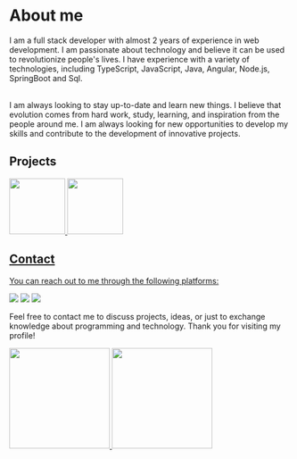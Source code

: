 # About me
I am a full stack developer with almost 2 years of experience in web development. I am passionate about technology and believe it can be used to revolutionize people's lives. I have experience with a variety of technologies, including TypeScript, JavaScript, Java, Angular, Node.js, SpringBoot and Sql.
<br />
<br />

I am always looking to stay up-to-date and learn new things. I believe that evolution comes from hard work, study, learning, and inspiration from the people around me. I am always looking for new opportunities to develop my skills and contribute to the development of innovative projects.

## Projects
<div>
 <a href="https://github.com/EmesDev/AngularNginxDockerTemplate">
 <img height="100em" src="https://github-readme-stats-five-gold-87.vercel.app/api/pin/?username=EmesDev&repo=AngularNginxDockerTemplate"/>
 <a href="https://github.com/EmesDev/SimplePopupKit">
 <img height="100em" src="https://github-readme-stats-five-gold-87.vercel.app/api/pin/?username=EmesDev&repo=SimplePopupKit"/>
</div>

## Contact

You can reach out to me through the following platforms:
<div>
<a href="https://www.linkedin.com/in/emesdev/" target="_blank"><img src="https://img.shields.io/badge/-LinkedIn-%230077B5?style=for-the-badge&logo=linkedin&logoColor=white" target="_blank"></a>
<a href="https://instagram.com/emesdevs" target="_blank"><img src="https://img.shields.io/badge/-Instagram-%23E4405F?style=for-the-badge&logo=instagram&logoColor=white" target="_blank"></a>
<a href = "mailto:contato.emersonfranco@gmail.com"><img src="https://img.shields.io/badge/Gmail-D14836?style=for-the-badge&logo=gmail&logoColor=white" target="_blank"></a>
</div>      

Feel free to contact me to discuss projects, ideas, or just to exchange knowledge about programming and technology. Thank you for visiting my profile!

<div>
<a href="https://github.com/EmesDev">
<img height="180em" src="https://github-readme-stats-five-gold-87.vercel.app/api/top-langs/?username=EmesDev&layout=compact&langs_count=7&theme=dark"/>

<a href="https://github.com/EmesDev">
<img height="180em" src="https://github-readme-stats-five-gold-87.vercel.app/api?username=EmesDev&show_icons=true&theme=dark"/>
</div>



